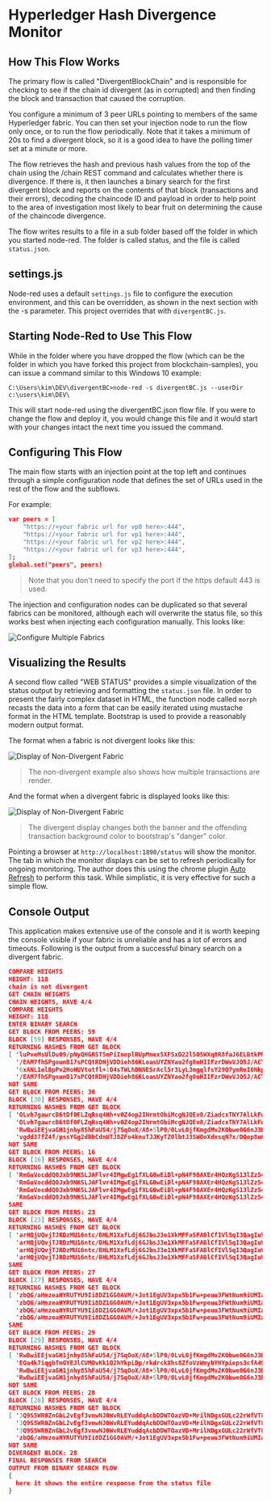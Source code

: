 # Hyperledger Hash Divergence Monitor

## How This Flow Works

The primary flow is called "DivergentBlockChain" and is responsible for checking to see if the chain id divergent (as in corrupted) and then finding the block and transaction that caused the corruption.

You configure a minimum of 3 peer URLs pointing to members of the same Hyperledger fabric. You can then set your injection node to run the flow only once, or to run the flow periodically. Note that it takes a minimum of 20s to find a divergent block, so it is a good idea to have the polling timer set at a minute or more. 

The flow retrieves the hash and previous hash values from the top of the chain using the <url>/chain REST command and calculates whether there is divergence. If there is, it then launches a binary search for the first divergent block and reports on the contents of that block (transactions and their errors), decoding the chaincode ID and payload in order to help point to the area of investigation most likely to bear fruit on determining the cause of the chaincode divergence.

The flow writes results to a file in a sub folder based off the folder in which you started node-red. The folder is called status, and the file is called `status.json`.

## settings.js

Node-red uses a default `settings.js` file to configure the execution environment, and this can be overridden, as shown in the next section with the -s parameter. This project overrides that with `divergentBC.js`.

## Starting Node-Red to Use This Flow

While in the folder where you have dropped the flow (which can be the folder in which you have forked this project from blockchain-samples), you can issue a command similar to this Windows 10 example:

`C:\Users\kim\DEV\divergentBC>node-red -s divergentBC.js --userDir c:\users\kim\DEV\`

This will start node-red using the divergentBC.json flow file. If you were to change the flow and deploy it, you would change this file and it would start with your changes intact the next time you issued the command.

## Configuring This Flow

The main flow starts with an injection point at the top left and continues through a simple configuration node that defines the set of URLs used in the rest of the flow and the subflows.

For example:

``` json
var peers = [
    "https://<your fabric url for vp0 here>:444",
    "https://<your fabric url for vp1 here>:444",
    "https://<your fabric url for vp2 here>:444",
    "https://<your fabric url for vp3 here>:444",
];
global.set("peers", peers)
```

>Note that you don't need to specify the port if the https default 443 is used.

The injection and configuration nodes can be duplicated so that several fabrics can be monitored, although each will overwrite the status file, so this works best when injecting each configuration manually. This looks like:

![Configure Multiple Fabrics](configure_divergent_monitor.jpeg)

## Visualizing the Results

A second flow called "WEB STATUS" provides a simple visualization of the status output by retrieving and formatting the `status.json` file. In order to present the fairly complex dataset in HTML, the function node called `morph` recasts the data into a form that can be easily iterated using mustache format in the HTML template. Bootstrap is used to provide a reasonably modern output format.

The format when a fabric is not divergent looks like this:

![Display of Non-Divergent Fabric](divergent_monitor_output_notdivergent.jpeg)

> The non-divergent example also shows how multiple transactions are render. 

And the format when a divergent fabric is displayed looks like this:

![Display of Non-Divergent Fabric](divergent_monitor_output_divergent.jpeg)

> The divergent display changes both the banner and the offending transaction background color to bootstrap's "danger" color.

Pointing a browser at `http://localhost:1890/status` will show the monitor. The tab in which the monitor displays can be set to refresh periodically for ongoing monitoring. The author does this using the chrome plugin [Auto Refresh](http://64px.com/auto-refresh/ifooldnmmcmlbdennkpdnlnbgbmfalko) to perform this task. While simplistic, it is very effective for such a simple flow.

## Console Output

This application makes extensive use of the console and it is worth keeping the console visible if your fabric is unreliable and has a lot of errors and timeouts. Following is the output from a successful binary search on a divergent fabric.

``` json
COMPARE HEIGHTS
HEIGHT: 118
chain is not divergent
GET CHAIN HEIGHTS
CHAIN HEIGHTS, HAVE 4/4
COMPARE HEIGHTS
HEIGHT: 118
ENTER BINARY SEARCH
GET BLOCK FROM PEERS: 59
BLOCK [59] RESPONSES, HAVE 4/4
RETURNING HASHES FROM GET BLOCK
[ 'luPveMsUlDu09/pNyQHGRST5mPiInoplRUpMnex5XFSxD22l5O5WXq8R8faJ6ELBtkPMpSEeuahUuoNGuSDtow==',
  '/EAM7fhSPgounB17sPCQtRDHjVDDieh86KLoasUYZNYao2fg0oHIIFzrDWvVJO5J/ACTx+040bapXTaRGXK2Mw==',
  '6xANL1elBpPv2HoHUVtotfl+1O4sTWLhDNNESrAcl5r3LyL3mgqlfsY29Q7ymReI6NkpnqrMu5Xo4KOt1bKjgw==',
  '/EAM7fhSPgounB17sPCQtRDHjVDDieh86KLoasUYZNYao2fg0oHIIFzrDWvVJO5J/ACTx+040bapXTaRGXK2Mw==' ]
NOT SAME
GET BLOCK FROM PEERS: 30
BLOCK [30] RESPONSES, HAVE 4/4
RETURNING HASHES FROM GET BLOCK
[ 'OLvh7gawrcB6tDf0FLZqRsq4Hh+v0Z4op2INrmtObiMcgNJQEv8/ZiadcxTNY7AlLkFw26NUS3m+HqnIUfAsOA==',
  'OLvh7gawrcB6tDf0FLZqRsq4Hh+v0Z4op2INrmtObiMcgNJQEv8/ZiadcxTNY7AlLkFw26NUS3m+HqnIUfAsOA==',
  'RwBwiEEjvaGH1jnhy8ShFaU54/j7SqOoX/A8+5lP0/0LvL0jfKmgdMv2K0bwe0G6nJ3Bxv4LDKw5xMhjRD48GQ==',
  'vgdd37fZ4f/pssYGg2dBbCdnUTJ8ZFo4knuTJJKyTZ0lbtJ3SWOoXdxsqN7x/DQep8u6hYRxWSu8nyCeKNgOkA==' ]
NOT SAME
GET BLOCK FROM PEERS: 16
BLOCK [16] RESPONSES, HAVE 4/4
RETURNING HASHES FROM GET BLOCK
[ 'RmGuVocddQ0Jxb9NKSLJAFlvr4IMgwEg1fXLG0wEiDl+pN4F98AXEr4HQzKgS13lZz54wW/zGE5g0cXEoSXSRQ==',
  'RmGuVocddQ0Jxb9NKSLJAFlvr4IMgwEg1fXLG0wEiDl+pN4F98AXEr4HQzKgS13lZz54wW/zGE5g0cXEoSXSRQ==',
  'RmGuVocddQ0Jxb9NKSLJAFlvr4IMgwEg1fXLG0wEiDl+pN4F98AXEr4HQzKgS13lZz54wW/zGE5g0cXEoSXSRQ==',
  'RmGuVocddQ0Jxb9NKSLJAFlvr4IMgwEg1fXLG0wEiDl+pN4F98AXEr4HQzKgS13lZz54wW/zGE5g0cXEoSXSRQ==' ]
SAME
GET BLOCK FROM PEERS: 23
BLOCK [23] RESPONSES, HAVE 4/4
RETURNING HASHES FROM GET BLOCK
[ 'arHQjUQvjTJRDzMU16ntc/BHLM1XxfLdj6GJbsJ3e1XkMFFaSFABlCfIVl5qI3QagIuVFIYuNghDr7BJhhrapA==',
  'arHQjUQvjTJRDzMU16ntc/BHLM1XxfLdj6GJbsJ3e1XkMFFaSFABlCfIVl5qI3QagIuVFIYuNghDr7BJhhrapA==',
  'arHQjUQvjTJRDzMU16ntc/BHLM1XxfLdj6GJbsJ3e1XkMFFaSFABlCfIVl5qI3QagIuVFIYuNghDr7BJhhrapA==',
  'arHQjUQvjTJRDzMU16ntc/BHLM1XxfLdj6GJbsJ3e1XkMFFaSFABlCfIVl5qI3QagIuVFIYuNghDr7BJhhrapA==' ]
SAME
GET BLOCK FROM PEERS: 27
BLOCK [27] RESPONSES, HAVE 4/4
RETURNING HASHES FROM GET BLOCK
[ 'zbQG/aHmzeaHYRUTYU9Ii8DZ1GG0AVM/+Jot1EgUV3xpx5b1Fw+peuu3FWtNum9iUMIakFkRoTn74UdHLN+Ing==',
  'zbQG/aHmzeaHYRUTYU9Ii8DZ1GG0AVM/+Jot1EgUV3xpx5b1Fw+peuu3FWtNum9iUMIakFkRoTn74UdHLN+Ing==',
  'zbQG/aHmzeaHYRUTYU9Ii8DZ1GG0AVM/+Jot1EgUV3xpx5b1Fw+peuu3FWtNum9iUMIakFkRoTn74UdHLN+Ing==',
  'zbQG/aHmzeaHYRUTYU9Ii8DZ1GG0AVM/+Jot1EgUV3xpx5b1Fw+peuu3FWtNum9iUMIakFkRoTn74UdHLN+Ing==' ]
SAME
GET BLOCK FROM PEERS: 29
BLOCK [29] RESPONSES, HAVE 4/4
RETURNING HASHES FROM GET BLOCK
[ 'RwBwiEEjvaGH1jnhy8ShFaU54/j7SqOoX/A8+5lP0/0LvL0jfKmgdMv2K0bwe0G6nJ3Bxv4LDKw5xMhjRD48GQ==',
  'EQa4k7iqgbTmGYEJlCUMOvKk1Q2hYkpLDp/rkdrckXhs8ZfoVzWmybYHYpieps3cfA49IVkSwvols9dTrSEeEg==',
  'RwBwiEEjvaGH1jnhy8ShFaU54/j7SqOoX/A8+5lP0/0LvL0jfKmgdMv2K0bwe0G6nJ3Bxv4LDKw5xMhjRD48GQ==',
  'RwBwiEEjvaGH1jnhy8ShFaU54/j7SqOoX/A8+5lP0/0LvL0jfKmgdMv2K0bwe0G6nJ3Bxv4LDKw5xMhjRD48GQ==' ]
NOT SAME
GET BLOCK FROM PEERS: 28
BLOCK [28] RESPONSES, HAVE 4/4
RETURNING HASHES FROM GET BLOCK
[ '3Q9S5WR0ZnGbL2vEgf3vnwNJ0WvRLEYuddqAcbDDWTOazVD+MrilNDgxGULc22rWfVT84FxJGnBwWcjKitUhdA==',
  '3Q9S5WR0ZnGbL2vEgf3vnwNJ0WvRLEYuddqAcbDDWTOazVD+MrilNDgxGULc22rWfVT84FxJGnBwWcjKitUhdA==',
  '3Q9S5WR0ZnGbL2vEgf3vnwNJ0WvRLEYuddqAcbDDWTOazVD+MrilNDgxGULc22rWfVT84FxJGnBwWcjKitUhdA==',
  'zbQG/aHmzeaHYRUTYU9Ii8DZ1GG0AVM/+Jot1EgUV3xpx5b1Fw+peuu3FWtNum9iUMIakFkRoTn74UdHLN+Ing==' ]
NOT SAME
DIVERGENT BLOCK: 28
FINAL RESPONSES FROM SEARCH
OUTPUT FROM BINARY SEARCH FLOW
{
  here it shows the entire response from the status file
}
```